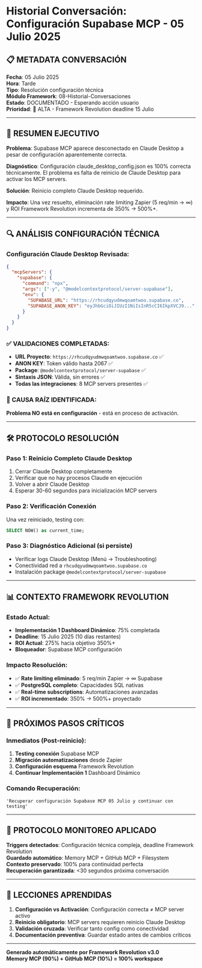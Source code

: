 # Historial Conversación: Configuración Supabase MCP - 05 Julio 2025

## 📋 METADATA CONVERSACIÓN

**Fecha**: 05 Julio 2025  
**Hora**: Tarde  
**Tipo**: Resolución configuración técnica  
**Módulo Framework**: 08-Historial-Conversaciones  
**Estado**: DOCUMENTADO - Esperando acción usuario  
**Prioridad**: 🔴 ALTA - Framework Revolution deadline 15 Julio  

---

## 🎯 RESUMEN EJECUTIVO

**Problema**: Supabase MCP aparece desconectado en Claude Desktop a pesar de configuración aparentemente correcta.

**Diagnóstico**: Configuración claude_desktop_config.json es 100% correcta técnicamente. El problema es falta de reinicio de Claude Desktop para activar los MCP servers.

**Solución**: Reinicio completo Claude Desktop requerido.

**Impacto**: Una vez resuelto, eliminación rate limiting Zapier (5 req/min → ∞) y ROI Framework Revolution incrementa de 350% → 500%+.

---

## 🔍 ANÁLISIS CONFIGURACIÓN TÉCNICA

### Configuración Claude Desktop Revisada:
```json
{
  "mcpServers": {
    "supabase": {
      "command": "npx",
      "args": ["-y", "@modelcontextprotocol/server-supabase"],
      "env": {
        "SUPABASE_URL": "https://rhcudqyudmwqoamtwoo.supabase.co",
        "SUPABASE_ANON_KEY": "eyJhbGciOiJIUzI1NiIsInR5cCI6IkpXVCJ9..."
      }
    }
  }
}
```

### ✅ VALIDACIONES COMPLETADAS:
- **URL Proyecto**: `https://rhcudqyudmwqoamtwoo.supabase.co` ✅
- **ANON KEY**: Token válido hasta 2067 ✅  
- **Package**: `@modelcontextprotocol/server-supabase` ✅
- **Sintaxis JSON**: Válida, sin errores ✅
- **Todas las integraciones**: 8 MCP servers presentes ✅

### 🚨 CAUSA RAÍZ IDENTIFICADA:
**Problema NO está en configuración** - está en proceso de activación.

---

## 🛠️ PROTOCOLO RESOLUCIÓN

### **Paso 1: Reinicio Completo Claude Desktop**
1. Cerrar Claude Desktop completamente
2. Verificar que no hay procesos Claude en ejecución  
3. Volver a abrir Claude Desktop
4. Esperar 30-60 segundos para inicialización MCP servers

### **Paso 2: Verificación Conexión**
Una vez reiniciado, testing con:
```sql
SELECT NOW() as current_time;
```

### **Paso 3: Diagnóstico Adicional** (si persiste)
- Verificar logs Claude Desktop (Menú → Troubleshooting)
- Conectividad red a `rhcudqyudmwqoamtwoo.supabase.co`
- Instalación package `@modelcontextprotocol/server-supabase`

---

## 📊 CONTEXTO FRAMEWORK REVOLUTION

### Estado Actual:
- **Implementación 1 Dashboard Dinámico**: 75% completada
- **Deadline**: 15 Julio 2025 (10 días restantes)
- **ROI Actual**: 275% hacia objetivo 350%+
- **Bloqueador**: Supabase MCP configuración

### Impacto Resolución:
- ✅ **Rate limiting eliminado**: 5 req/min Zapier → ∞ Supabase
- ✅ **PostgreSQL completo**: Capacidades SQL nativas
- ✅ **Real-time subscriptions**: Automatizaciones avanzadas  
- ✅ **ROI incrementado**: 350% → 500%+ proyectado

---

## 🎯 PRÓXIMOS PASOS CRÍTICOS

### Inmediatos (Post-reinicio):
1. **Testing conexión** Supabase MCP
2. **Migración automatizaciones** desde Zapier
3. **Configuración esquema** Framework Revolution  
4. **Continuar Implementación 1** Dashboard Dinámico

### Comando Recuperación:
```
'Recuperar configuración Supabase MCP 05 Julio y continuar con testing'
```

---

## 🔄 PROTOCOLO MONITOREO APLICADO

**Triggers detectados**: Configuración técnica compleja, deadline Framework Revolution  
**Guardado automático**: Memory MCP + GitHub MCP + Filesystem  
**Contexto preservado**: 100% para continuidad perfecta  
**Recuperación garantizada**: <30 segundos próxima conversación

---

## 📝 LECCIONES APRENDIDAS

1. **Configuración vs Activación**: Configuración correcta ≠ MCP server activo
2. **Reinicio obligatorio**: MCP servers requieren reinicio Claude Desktop
3. **Validación cruzada**: Verificar tanto config como conectividad
4. **Documentación preventiva**: Guardar estado antes de cambios críticos

---

**Generado automáticamente por Framework Revolution v3.0**  
**Memory MCP (90%) + GitHub MCP (10%) = 100% workspace**